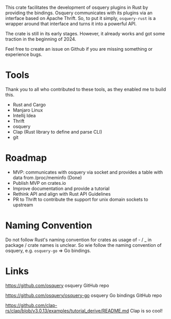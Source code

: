 This crate facilitates the development of osquery plugins in Rust by providing the bindings. Osquery 
communicates with its plugins via an interface based on Apache Thrift. So, to put it simply, 
`osquery-rust` is a wrapper around that interface and turns it into a powerful API.

The crate is still in its early stages. However, it already works and got some traction in the beginning 
of 2024.

Feel free to create an issue on Github if you are missing something or experience bugs.

# Tools

Thank you to all who contributed to these tools, as they enabled me to build this.

- Rust and Cargo
- Manjaro Linux
- Intellij Idea
- Thrift
- osquery
- Clap (Rust library to define and parse CLI)
- git

# Roadmap

- MVP: communicates with osquery via socket and provides a table with data from /proc/meminfo (Done)
- Publish MVP on crates.io
- Improve documentation and provide a tutorial
- Rethink API and align with Rust API Guidelines
- PR to Thrift to contribute the support for unix domain sockets to upstream

# Naming Convention

Do not follow Rust's naming convention for crates as usage of - / _ in package / crate names is unclear. 
So wie follow the naming convention of osquery, e.g. `osquery-go` => Go bindings.

# Links

https://github.com/osquery osquery GitHub repo

https://github.com/osquery/osquery-go osquery Go bindings GitHub repo

https://github.com/clap-rs/clap/blob/v3.0.13/examples/tutorial_derive/README.md Clap is so cool!
